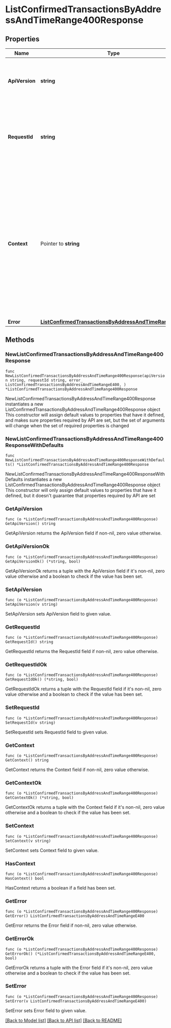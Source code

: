 # ListConfirmedTransactionsByAddressAndTimeRange400Response

## Properties

Name | Type | Description | Notes
------------ | ------------- | ------------- | -------------
**ApiVersion** | **string** | Specifies the version of the API that incorporates this endpoint. | 
**RequestId** | **string** | Defines the ID of the request. The &#x60;requestId&#x60; is generated by Crypto APIs and it&#39;s unique for every request. | 
**Context** | Pointer to **string** | In batch situations the user can use the context to correlate responses with requests. This property is present regardless of whether the response was successful or returned as an error. &#x60;context&#x60; is specified by the user. | [optional] 
**Error** | [**ListConfirmedTransactionsByAddressAndTimeRangeE400**](ListConfirmedTransactionsByAddressAndTimeRangeE400.md) |  | 

## Methods

### NewListConfirmedTransactionsByAddressAndTimeRange400Response

`func NewListConfirmedTransactionsByAddressAndTimeRange400Response(apiVersion string, requestId string, error_ ListConfirmedTransactionsByAddressAndTimeRangeE400, ) *ListConfirmedTransactionsByAddressAndTimeRange400Response`

NewListConfirmedTransactionsByAddressAndTimeRange400Response instantiates a new ListConfirmedTransactionsByAddressAndTimeRange400Response object
This constructor will assign default values to properties that have it defined,
and makes sure properties required by API are set, but the set of arguments
will change when the set of required properties is changed

### NewListConfirmedTransactionsByAddressAndTimeRange400ResponseWithDefaults

`func NewListConfirmedTransactionsByAddressAndTimeRange400ResponseWithDefaults() *ListConfirmedTransactionsByAddressAndTimeRange400Response`

NewListConfirmedTransactionsByAddressAndTimeRange400ResponseWithDefaults instantiates a new ListConfirmedTransactionsByAddressAndTimeRange400Response object
This constructor will only assign default values to properties that have it defined,
but it doesn't guarantee that properties required by API are set

### GetApiVersion

`func (o *ListConfirmedTransactionsByAddressAndTimeRange400Response) GetApiVersion() string`

GetApiVersion returns the ApiVersion field if non-nil, zero value otherwise.

### GetApiVersionOk

`func (o *ListConfirmedTransactionsByAddressAndTimeRange400Response) GetApiVersionOk() (*string, bool)`

GetApiVersionOk returns a tuple with the ApiVersion field if it's non-nil, zero value otherwise
and a boolean to check if the value has been set.

### SetApiVersion

`func (o *ListConfirmedTransactionsByAddressAndTimeRange400Response) SetApiVersion(v string)`

SetApiVersion sets ApiVersion field to given value.


### GetRequestId

`func (o *ListConfirmedTransactionsByAddressAndTimeRange400Response) GetRequestId() string`

GetRequestId returns the RequestId field if non-nil, zero value otherwise.

### GetRequestIdOk

`func (o *ListConfirmedTransactionsByAddressAndTimeRange400Response) GetRequestIdOk() (*string, bool)`

GetRequestIdOk returns a tuple with the RequestId field if it's non-nil, zero value otherwise
and a boolean to check if the value has been set.

### SetRequestId

`func (o *ListConfirmedTransactionsByAddressAndTimeRange400Response) SetRequestId(v string)`

SetRequestId sets RequestId field to given value.


### GetContext

`func (o *ListConfirmedTransactionsByAddressAndTimeRange400Response) GetContext() string`

GetContext returns the Context field if non-nil, zero value otherwise.

### GetContextOk

`func (o *ListConfirmedTransactionsByAddressAndTimeRange400Response) GetContextOk() (*string, bool)`

GetContextOk returns a tuple with the Context field if it's non-nil, zero value otherwise
and a boolean to check if the value has been set.

### SetContext

`func (o *ListConfirmedTransactionsByAddressAndTimeRange400Response) SetContext(v string)`

SetContext sets Context field to given value.

### HasContext

`func (o *ListConfirmedTransactionsByAddressAndTimeRange400Response) HasContext() bool`

HasContext returns a boolean if a field has been set.

### GetError

`func (o *ListConfirmedTransactionsByAddressAndTimeRange400Response) GetError() ListConfirmedTransactionsByAddressAndTimeRangeE400`

GetError returns the Error field if non-nil, zero value otherwise.

### GetErrorOk

`func (o *ListConfirmedTransactionsByAddressAndTimeRange400Response) GetErrorOk() (*ListConfirmedTransactionsByAddressAndTimeRangeE400, bool)`

GetErrorOk returns a tuple with the Error field if it's non-nil, zero value otherwise
and a boolean to check if the value has been set.

### SetError

`func (o *ListConfirmedTransactionsByAddressAndTimeRange400Response) SetError(v ListConfirmedTransactionsByAddressAndTimeRangeE400)`

SetError sets Error field to given value.



[[Back to Model list]](../README.md#documentation-for-models) [[Back to API list]](../README.md#documentation-for-api-endpoints) [[Back to README]](../README.md)


